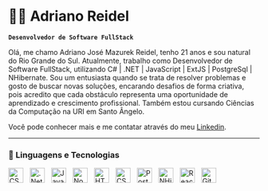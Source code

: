 # 👨‍💻 Adriano Reidel

**`Desenvolvedor de Software FullStack`**

Olá, me chamo Adriano José Mazurek Reidel, tenho 21 anos e sou natural do Rio Grande do Sul. Atualmente, trabalho como Desenvolvedor de Software FullStack, utilizando C# | .NET | JavaScript | ExtJS | PostgreSql | NHibernate. Sou um entusiasta quando se trata de resolver problemas e gosto de buscar novas soluções, encarando desafios de forma criativa, pois acredito que cada obstáculo representa uma oportunidade de aprendizado e crescimento profissional. Também estou cursando Ciências da Computação na URI em Santo Ângelo. 

Você pode conhecer mais e me contatar através do meu [Linkedin](https://www.linkedin.com/in/adrianoreidel/).

---

### 🤖 Linguagens e Tecnologias

<img 
    align="left" 
    alt="CSharp" 
    title="C#"
    width="30px" 
    style="padding-right: 10px;" 
    src="https://cdn.jsdelivr.net/gh/devicons/devicon@latest/icons/csharp/csharp-original.svg" 
/>
<img 
    align="left" 
    alt=".NetCore" 
    title=".NetCore"
    width="30px" 
    style="padding-right: 10px;" 
    src="https://cdn.jsdelivr.net/gh/devicons/devicon@latest/icons/dotnetcore/dotnetcore-original.svg"
/>
<img 
    align="left" 
    alt="JavaScript" 
    title="JavaScript"
    width="30px" 
    style="padding-right: 10px;" 
    src="https://cdn.jsdelivr.net/gh/devicons/devicon@latest/icons/javascript/javascript-original.svg" 
/>
<img 
    align="left" 
    alt="NodeJS" 
    title="NodeJS"
    width="30px" 
    style="padding-right: 10px;" 
    src="https://cdn.jsdelivr.net/gh/devicons/devicon@latest/icons/nodejs/nodejs-plain.svg"
/>
<img 
    align="left" 
    alt="HTML"
    title="HTML" 
    width="30px" 
    style="padding-right: 10px;" 
    src="https://cdn.jsdelivr.net/gh/devicons/devicon@latest/icons/html5/html5-original.svg" 
/>
<img 
    align="left" 
    alt="CSS" 
    title="CSS"
    width="30px" 
    style="padding-right: 10px;" 
    src="https://cdn.jsdelivr.net/gh/devicons/devicon@latest/icons/css3/css3-original.svg" 
/>
<img 
    align="left" 
    alt="PostgreSQL" 
    title="PostgreSQL"
    width="30px" 
    style="padding-right: 10px;" 
    src="https://cdn.jsdelivr.net/gh/devicons/devicon@latest/icons/postgresql/postgresql-original.svg"
/>
<img 
    align="left" 
    alt="NHibernate" 
    title="NHibernate"
    width="30px" 
    style="padding-right: 10px;" 
    src="https://cdn.jsdelivr.net/gh/devicons/devicon@latest/icons/nhibernate/nhibernate-original.svg"
/>
<img 
    align="left" 
    alt="React"
    title="React" 
    width="30px" 
    style="padding-right: 10px;" 
    src="https://cdn.jsdelivr.net/gh/devicons/devicon@latest/icons/react/react-original.svg" 
/>
<img 
    align="left" 
    alt="Git" 
    title="Git"
    width="30px" 
    style="padding-right: 10px;" 
    src="https://cdn.jsdelivr.net/gh/devicons/devicon@latest/icons/git/git-original.svg" 
/>
